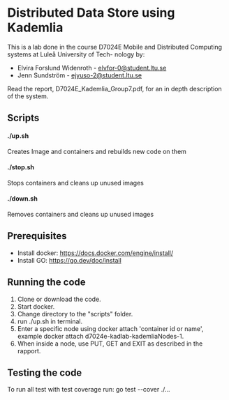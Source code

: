 # Distributed Data Store using Kademlia 
This is a lab done in the course D7024E Mobile and Distributed Computing systems at Luleå University of Tech-
nology by:
- Elvira Forslund Widenroth - elvfor-0@student.ltu.se
- Jenn Sundström - ejyuso-2@student.ltu.se
  
Read the report, D7024E_Kademlia_Group7.pdf, for an in depth description of the system.  
## Scripts
#### ./up.sh 
Creates Image and containers and rebuilds new code on them

#### ./stop.sh
Stops containers and cleans up unused images

#### ./down.sh
Removes containers and cleans up unused images
## Prerequisites
- Install docker: https://docs.docker.com/engine/install/
- Install GO: https://go.dev/doc/install

## Running the code
1. Clone or download the code.
2. Start docker. 
3. Change directory to the "scripts" folder.
4. run ./up.sh in terminal.
5. Enter a specific node using docker attach 'container id or name', example docker attach d7024e-kadlab-kademliaNodes-1. 
6. When inside a node, use PUT, GET and EXIT as described in the rapport. 

## Testing the code

To run all test with test coverage run: go test --cover ./... 

